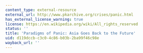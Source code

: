```yaml
---
content_type: external-resource
external_url: http://www.pkarchive.org/crises/panic.html
has_external_license_warning: true
license: https://en.wikipedia.org/wiki/All_rights_reserved
status: ''
title: 'Paradigms of Panic: Asia Goes Back to the Future'
uid: d119dccb-c3c0-4c86-b03b-2ba99f46c98e
wayback_url: ''
---
```

